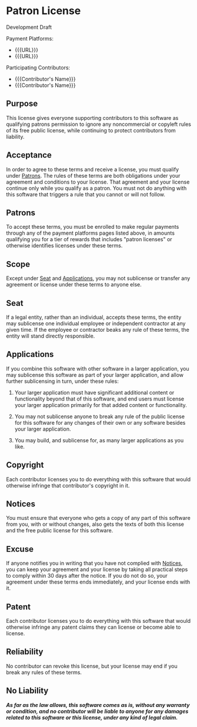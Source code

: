# Patron License

Development Draft

Payment Platforms:
- {{{URL}}}
- {{{URL}}}

Participating Contributors:
- {{{Contributor's Name}}}
- {{{Contributor's Name}}}

## Purpose

This license gives everyone supporting contributors to this software as qualifying patrons permission to ignore any noncommercial or copyleft rules of its free public license, while continuing to protect contributors from liability.

## Acceptance

In order to agree to these terms and receive a license, you must qualify under [Patrons](#patrons).  The rules of these terms are both obligations under your agreement and conditions to your license.  That agreement and your license continue only while you qualify as a patron.  You must not do anything with this software that triggers a rule that you cannot or will not follow.

## Patrons

To accept these terms, you must be enrolled to make regular payments through any of the payment platforms pages listed above, in amounts qualifying you for a tier of rewards that includes "patron licenses" or otherwise identifies licenses under these terms.

## Scope

Except under [Seat](#seat) and [Applications](#applications), you may not sublicense or transfer any agreement or license under these terms to anyone else.

## Seat

If a legal entity, rather than an individual, accepts these terms, the entity may sublicense one individual employee or independent contractor at any given time.  If the employee or contractor beaks any rule of these terms, the entity will stand directly responsible.

## Applications

If you combine this software with other software in a larger application, you may sublicense this software as part of your larger application, and allow further sublicensing in turn, under these rules:

1.  Your larger application must have significant additional content or functionality beyond that of this software, and end users must license your larger application primarily for that added content or functionality.

2.  You may not sublicense anyone to break any rule of the public license for this software for any changes of their own or any software besides your larger application.

3.  You may build, and sublicense for, as many larger applications as you like.

## Copyright

Each contributor licenses you to do everything with this software that would otherwise infringe that contributor's copyright in it.

## Notices

You must ensure that everyone who gets a copy of any part of this software from you, with or without changes, also gets the texts of both this license and the free public license for this software.

## Excuse

If anyone notifies you in writing that you have not complied with [Notices](#notices), you can keep your agreement and your license by taking all practical steps to comply within 30 days after the notice.  If you do not do so, your agreement under these terms ends immediately, and your license ends with it.

## Patent

Each contributor licenses you to do everything with this software that would otherwise infringe any patent claims they can license or become able to license.

## Reliability

No contributor can revoke this license, but your license may end if you break any rules of these terms.

## No Liability

***As far as the law allows, this software comes as is, without any warranty or condition, and no contributor will be liable to anyone for any damages related to this software or this license, under any kind of legal claim.***
